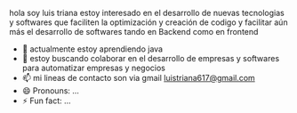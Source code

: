 hola soy luis triana 
estoy interesado en el desarrollo de nuevas tecnologias y softwares que faciliten la optimización y creación de codigo y facilitar aún más el desarrollo de softwares tando en Backend como en frontend 
- 🌱 actualmente estoy aprendiendo java 
- 💞️ estoy buscando colaborar en el desarrollo de empresas y softwares para automatizar empresas y negocios
- 📫  mi lineas de contacto son via gmail luistriana617@gmail.com
- 😄 Pronouns: ...
- ⚡ Fun fact: ...

<!---
luistriana032006/luistriana032006 is a ✨ special ✨ repository because its `README.md` (this file) appears on your GitHub profile.
You can click the Preview link to take a look at your changes.
--->
